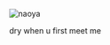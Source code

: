 ![naoya](https://i.postimg.cc/TPy5SZCP/IMG-4775.jpg![image](https://github.com/user-attachments/assets/df10882d-36e2-44d7-8256-c36c972f208e)
)

dry when u first meet me
